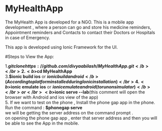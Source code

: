 # MyHealthApp
The MyHealth App is developed for a NGO. 
This is a mobile app development , where a person can go and store his medicine reminders, 
Appointment reminders and Contacts to contact their Doctors or Hospitals in case of Emergency.

This app is developed using Ionic Framework for the UI.


#Steps to View the App: 

1.<b>$git clone https://github.com/divyaabilash/MyHealthApp.git</b></br>
2.<b>$cd MyHealthApp</b></br>
3.<b>$ionic build ios</b> or <b> $ionic build android </b>(According to platform installed during Ionic installation)</br>
4.<b>$ionic emulate ios</b> or <b> $ionic emulate android (to run on simulator)</b></br>
or </br>
<b>$ionic serve --lab</b>(this comment will open the browser with Android and ios view of the app)</br>
5. If we want to test on the phone , Install the phone gap app in the phone. </br>
Run the command : <b>$phonegap serve</b></br>
we will be getting the server address on the command prompt .</br>
on opening the phone gap app , enter that server address and then you will be able to see the App in the mobile.</br>
